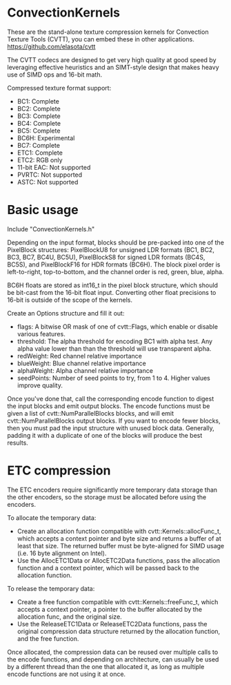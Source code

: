 # ConvectionKernels
These are the stand-alone texture compression kernels for Convection Texture Tools (CVTT), you can embed these in other applications.
https://github.com/elasota/cvtt

The CVTT codecs are designed to get very high quality at good speed by leveraging effective heuristics and an SIMT-style design that makes heavy use of SIMD ops and 16-bit math.

Compressed texture format support:
 * BC1: Complete
 * BC2: Complete
 * BC3: Complete
 * BC4: Complete
 * BC5: Complete
 * BC6H: Experimental
 * BC7: Complete
 * ETC1: Complete
 * ETC2: RGB only
 * 11-bit EAC: Not supported
 * PVRTC: Not supported
 * ASTC: Not supported


# Basic usage
Include "ConvectionKernels.h"

Depending on the input format, blocks should be pre-packed into one of the PixelBlock structures: PixelBlockU8 for unsigned LDR formats (BC1, BC2, BC3, BC7, BC4U, BC5U), PixelBlockS8 for signed LDR formats (BC4S, BC5S), and PixelBlockF16 for HDR formats (BC6H).  The block pixel order is left-to-right, top-to-bottom, and the channel order is red, green, blue, alpha.

BC6H floats are stored as int16_t in the pixel block structure, which should be bit-cast from the 16-bit float input.  Converting other float precisions to 16-bit is outside of the scope of the kernels.

Create an Options structure and fill it out:
  * flags: A bitwise OR mask of one of cvtt::Flags, which enable or disable various features.
  * threshold: The alpha threshold for encoding BC1 with alpha test.  Any alpha value lower than than the threshold will use transparent alpha.
  * redWeight: Red channel relative importance
  * blueWeight: Blue channel relative importance
  * alphaWeight: Alpha channel relative importance
  * seedPoints: Number of seed points to try, from 1 to 4.  Higher values improve quality.

Once you've done that, call the corresponding encode function to digest the input blocks and emit output blocks.  The encode functions must be given a list of cvtt::NumParallelBlocks blocks, and will emit cvtt::NumParallelBlocks output blocks.  If you want to encode fewer blocks, then you must pad the input structure with unused block data.  Generally, padding it with a duplicate of one of the blocks will produce the best results.

# ETC compression

The ETC encoders require significantly more temporary data storage than the other encoders, so the storage must be allocated before using the encoders.

To allocate the temporary data:
  * Create an allocation function compatible with cvtt::Kernels::allocFunc_t, which accepts a context pointer and byte size and returns a buffer of at least that size.  The returned buffer must be byte-aligned for SIMD usage (i.e. 16 byte alignment on Intel).
  * Use the AllocETC1Data or AllocETC2Data functions, pass the allocation function and a context pointer, which will be passed back to the allocation function.

To release the temporary data:
  * Create a free function compatible with cvtt::Kernels::freeFunc_t, which accepts a context pointer, a pointer to the buffer allocated by the allocation func, and the original size.
  * Use the ReleaseETC1Data or ReleaseETC2Data functions, pass the original compression data structure returned by the allocation function, and the free function.

Once allocated, the compression data can be reused over multiple calls to the encode functions, and depending on architecture, can usually be used by a different thread than the one that allocated it, as long as multiple encode functions are not using it at once.
